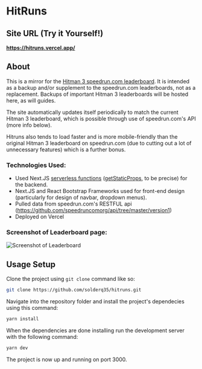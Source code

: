 # HitRuns

## Site URL (Try it Yourself!)

**https://hitruns.vercel.app/**

## About

This is a mirror for the [Hitman 3 speedrun.com leaderboard](https://www.speedrun.com/hitman_3). It is intended as a backup and/or supplement to the speedrun.com leaderboards, not as a replacement. Backups of important Hitman 3 leaderboards will be hosted here, as will guides.

The site automatically updates itself periodically to match the current Hitman 3 leaderboard, which is possible through use of speedrun.com's API (more info below).

Hitruns also tends to load faster and is more mobile-friendly than the original Hitman 3 leaderboard on speedrun.com (due to cutting out a lot of unnecessary features) which is a further bonus.

### Technologies Used:

-   Used Next.JS [serverless functions](https://vercel.com/docs/concepts/functions/serverless-functions) ([getStaticProps](https://nextjs.org/docs/basic-features/data-fetching/get-static-props), to be precise) for the backend.
-   Next.JS and React Bootstrap Frameworks used for front-end design (particularly for design of navbar, dropdown menus).
-   Pulled data from speedrun.com's RESTFUL api (https://github.com/speedruncomorg/api/tree/master/version1)
-   Deployed on Vercel

### Screenshot of Leaderboard page:

![Screenshot of Leaderboard](https://media.discordapp.net/attachments/833505136290299935/993949617760772206/unknown.png?width=1154&height=670)

## Usage Setup

Clone the project using `git clone` command like so:

```sh
git clone https://github.com/solderq35/hitruns.git
```

Navigate into the repository folder and install the project's dependecies using this command:

```sh
yarn install
```

When the dependencies are done installing run the development server with the following command:

```sh
yarn dev
```

The project is now up and running on port 3000.
